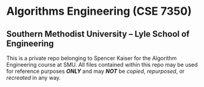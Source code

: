 # Algorithms Engineering (CSE 7350)

## Southern Methodist University – Lyle School of Engineering

This is a private repo belonging to Spencer Kaiser for the Algorithm Engineering course at SMU.  All files contained within this repo may be used for reference purposes **_ONLY_** and may **_NOT_** be _copied_, _repurposed_, or _recreated_ in any way.